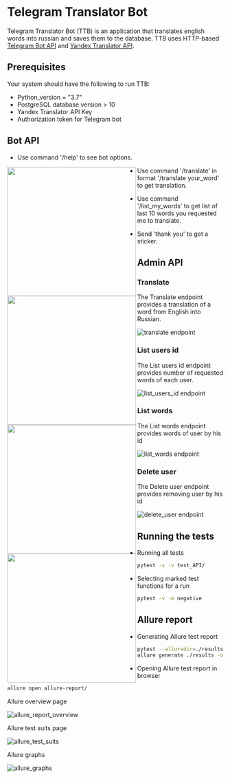 # Telegram Translator Bot
Telegram Translator Bot (TTB) is an application that translates english words into russian and saves them to the database. 
TTB uses HTTP-based [Telegram Bot API](https://core.telegram.org/bots/api) and [Yandex Translator API](https://yandex.ru/dev/translate/doc/dg/concepts/about-docpage/). 

## Prerequisites
Your system should have the following to run TTB:
* Python_version = "3.7"
* PostgreSQL database version > 10
* Yandex Translator API Key
* Authorization token for Telegram bot

## Bot API

* Use command '/help' to see bot options.

<img src="/images/help.png" width=300 align=left>

* Use command '/translate' in format '/translate your_word' to get translation.

<img src="/images/translate_hi.png" width=300 align=left>

* Use command '/list_my_words' to get list of last 10 words you requested me to translate. 

<img src="/images/list_my_words.png" width=300 align=left>

* Send 'thank you' to get a sticker.

<img src="/images/thank_you.png" width=300 align=left>
                                 
## Admin API
###  Translate 

The Translate endpoint provides a translation of a word from English into Russian.

![translate endpoint](/images/translate.png)

###  List users id

The List users id endpoint provides number of requested words of each user.

![list_users_id endpoint](/images/list_users_id.png)

###  List words

The List words endpoint provides words of user by his id

![list_words endpoint](/images/list_words.png)

###  Delete user

The Delete user endpoint provides removing user by his id 

![delete_user endpoint](/images/delete_user.png)

## Running the tests
* Running all tests
```bash
pytest -s -v test_API/
```
* Selecting marked test functions for a run
```bash
pytest -v -m negative
```

## Allure report

* Generating Allure test report

```bash
pytest --alluredir=./results test_API/
allure generate ./results -o ./allure-report
```
* Opening Allure test report in browser 
```bash
allure open allure-report/
```
Allure overview page

![allure_report_overview](/images/allure_report_overview.png)

Allure test suits page

![allure_test_suits](/images/allure_test_suits.png)

Allure graphs

![allure_graphs](/images/allure_graphs.png)

